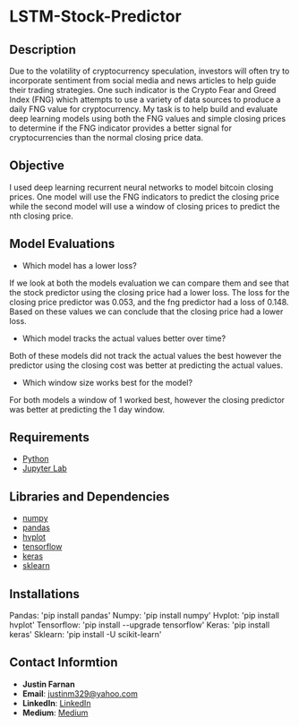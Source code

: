 # LSTM-Stock-Predictor

## Description
Due to the volatility of cryptocurrency speculation, investors will often try to incorporate sentiment from social media and news articles to help guide their trading strategies. One such indicator is the Crypto Fear and Greed Index (FNG) which attempts to use a variety of data sources to produce a daily FNG value for cryptocurrency. My task is to help build and evaluate deep learning models using both the FNG values and simple closing prices to determine if the FNG indicator provides a better signal for cryptocurrencies than the normal closing price data.

## Objective
I used deep learning recurrent neural networks to model bitcoin closing prices. One model will use the FNG indicators to predict the closing price while the second model will use a window of closing prices to predict the nth closing price.

## Model Evaluations
* Which model has a lower loss?

If we look at both the models evaluation we can compare them and see that the stock predictor using the closing price had a lower loss. The loss for the closing price predictor was 0.053, and the fng predictor had a loss of 0.148. Based on these values we can conclude that the closing price had a lower loss.

* Which model tracks the actual values better over time?

Both of these models did not track the actual values the best however the predictor using the closing cost was better at predicting the actual values.


* Which window size works best for the model?

For both models a window of 1 worked best, however the closing predictor was better at predicting the 1 day window.

## Requirements
- [Python](https://www.python.org/)
- [Jupyter Lab](https://www.anaconda.com/)

## Libraries and Dependencies
- [numpy](https://numpy.org/)
- [pandas](https://pandas.pydata.org/)
- [hvplot](https://hvplot.holoviz.org/)
- [tensorflow](https://www.tensorflow.org/)
- [keras](https://keras.io/)
- [sklearn](https://scikit-learn.org/stable/)

## Installations
Pandas: 'pip install pandas'
Numpy: 'pip install numpy'
Hvplot: 'pip install hvplot'
Tensorflow: 'pip install --upgrade tensorflow'
Keras: 'pip install keras'
Sklearn: 'pip install -U scikit-learn'

## Contact Informtion
- **Justin Farnan**
- **Email**: justinm329@yahoo.com
- **LinkedIn**: [LinkedIn](https://www.linkedin.com/in/justin-farnan/)
- **Medium**: [Medium](https://medium.com/@justinfarnan)

